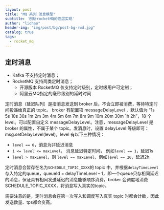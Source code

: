 ```yaml
---
layout: post
title: "MQ 系列 消息模型"
subtitle: '刨析rocketMQ的底层实现'
author: "lichao"
header-img: "img/post/bg/post-bg-rwd.jpg"
catalog: true
tags:
  - rocket_mq
---
```


## 定时消息
* Kafka 不支持定时消息；
* RocketMQ 支持两类定时消息；
  * 开源版本 RocketMQ 仅支持定时级别，定时级用户可定制；
  * 阿里云MQ指定的毫秒级别的延时时间

定时消息（延迟队列）是指消息发送到 broker 后，不会立即被消费，等待特定时间投递给真正的 topic。 broker 有配置项 messageDelayLevel ，默认值为 “1s 5s 10s 30s 1m 2m 3m 4m 5m 6m 7m 8m 9m 10m 20m 30m 1h 2h”，18 个 level。可以配置自定义 messageDelayLevel。注意，messageDelayLevel 是 broker 的属性，不属于某个 topic。发消息时，设置 delayLevel 等级即可：msg.setDelayLevel(level)。level 有以下三种情况：
* ```level == 0```，消息为非延迟消息
* ```1 <= level <= maxLevel```， 消息延迟特定时间， 例如```level == 1```，延迟1s
* ```level > maxLevel```，则 ```level == maxLevel```，例如```level == 20```，延迟2h

定时消息会暂存在名为```SCHEDULE_TOPIC_XXXX```的 topic 中，并根据```delayTimeLevel```存入特定的queue，queueId = delayTimeLevel – 1，即一个queue只存相同延迟的消息，保证具有相同发送延迟的消息能够顺序消费。broker 会调度地消费 SCHEDULE_TOPIC_XXXX，将消息写入真实的topic。

需要注意的是，定时消息会在第一次写入和调度写入真实 topic 时都会计数，因此发送数量、tps都会变高。